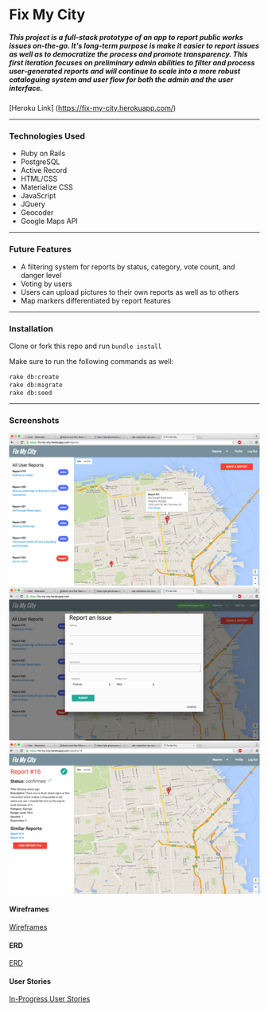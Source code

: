 # Fix My City

##### This project is a full-stack prototype of an app to report public works issues on-the-go. It's long-term purpose is make it easier to report issues as well as to democratize the process and promote transparency. This first iteration focuses on preliminary admin abilities to filter and process user-generated reports and will continue to scale into a more robust cataloguing system and user flow for both the admin and the user interface.  


[Heroku Link] (https://fix-my-city.herokuapp.com/)

---

### Technologies Used
* Ruby on Rails
* PostgreSQL
* Active Record
* HTML/CSS
* Materialize CSS
* JavaScript
* JQuery
* Geocoder
* Google Maps API

---

### Future Features
* A filtering system for reports by status, category, vote count, and danger level
* Voting by users
* Users can upload pictures to their own reports as well as to others
* Map markers differentiated by report features

---

### Installation
Clone or fork this repo and run `bundle install`

Make sure to run the following commands as well:

```
rake db:create
rake db:migrate
rake db:seed
```

---

### Screenshots
![Alt text](public/screenshots/home_page.png "Home Page")
![Alt text](public/screenshots/issue_form.png "Report an Issue Form")
![Alt text](public/screenshots/report_show.png "Report Show Page")

#### Wireframes
[Wireframes](https://drive.google.com/file/d/0BzrMT0_EhgQQNEgzN2dTaldjSkdGQW9CcHl2b2ExZ2MxdmQ0/view?usp=sharing)

#### ERD
[ERD](https://drive.google.com/file/d/0BzrMT0_EhgQQeWgtc2poNHFPaDAyalRBY3hQazMtaVM5Mmdr/view?usp=sharing)

#### User Stories
[In-Progress User Stories](https://docs.google.com/document/d/1NeaSV7VfQ83cLsrWC00vbU430tkuhC8d-SqvqPdfAF0/edit?usp=sharing)
